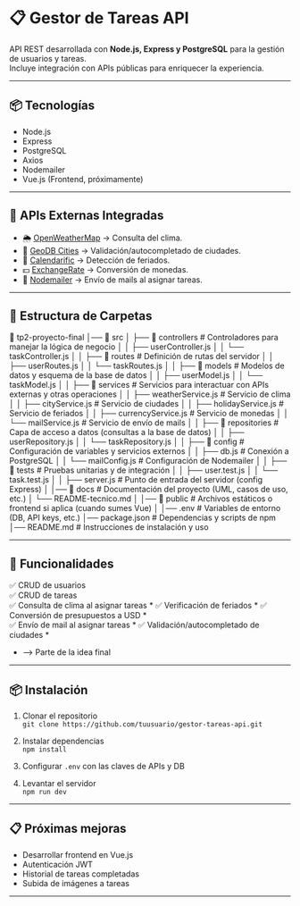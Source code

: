 # 📋 Gestor de Tareas API

API REST desarrollada con **Node.js, Express y PostgreSQL** para la gestión de usuarios y tareas.  
Incluye integración con APIs públicas para enriquecer la experiencia.

---

## 📦 Tecnologías
- Node.js
- Express
- PostgreSQL
- Axios
- Nodemailer
- Vue.js (Frontend, próximamente)

---

## 🔗 APIs Externas Integradas
- 🌦️ [OpenWeatherMap](https://openweathermap.org/api) → Consulta del clima.
- 📍 [GeoDB Cities](https://rapidapi.com/wirefreethought/api/geodb-cities/) → Validación/autocompletado de ciudades.
- 📅 [Calendarific](https://calendarific.com/) → Detección de feriados.
- 💵 [ExchangeRate](https://exchangerate.host/) → Conversión de monedas.
- 📧 [Nodemailer](https://nodemailer.com/) → Envío de mails al asignar tareas.

---

## 📁 Estructura de Carpetas

📁 tp2-proyecto-final
│── 📂 src
│   ├── 📂 controllers            # Controladores para manejar la lógica de negocio
│   │     ├── userController.js
│   │     └── taskController.js
│
│   ├── 📂 routes                 # Definición de rutas del servidor
│   │     ├── userRoutes.js
│   │     └── taskRoutes.js
│
│   ├── 📂 models                 # Modelos de datos y esquema de la base de datos
│   │     ├── userModel.js
│   │     └── taskModel.js
│
│   ├── 📂 services               # Servicios para interactuar con APIs externas y otras operaciones
│   │     ├── weatherService.js       # Servicio de clima
│   │     ├── cityService.js          # Servicio de ciudades
│   │     ├── holidayService.js       # Servicio de feriados
│   │     ├── currencyService.js      # Servicio de monedas
│   │     └── mailService.js          # Servicio de envío de mails
│
│   ├── 📂 repositories           # Capa de acceso a datos (consultas a la base de datos)
│   │     ├── userRepository.js
│   │     └── taskRepository.js
│
│   ├── 📂 config                 # Configuración de variables y servicios externos
│   │     ├── db.js                  # Conexión a PostgreSQL
│   │     └── mailConfig.js          # Configuración de Nodemailer
│
│   ├── 📂 tests                  # Pruebas unitarias y de integración
│   │     ├── user.test.js
│   │     └── task.test.js
│
│   ├── server.js                 # Punto de entrada del servidor (config Express)
│
│── 📂 docs                       # Documentación del proyecto (UML, casos de uso, etc.)
│   └── README-tecnico.md
│
│── 📂 public                     # Archivos estáticos o frontend si aplica (cuando sumes Vue)
│
│── .env                          # Variables de entorno (DB, API keys, etc.)
│── package.json                  # Dependencias y scripts de npm
│── README.md                     # Instrucciones de instalación y uso


---

## 📌 Funcionalidades
✅ CRUD de usuarios  
✅ CRUD de tareas  
✅ Consulta de clima al asignar tareas  *
✅ Verificación de feriados  *
✅ Conversión de presupuestos a USD *  
✅ Envío de mail al asignar tareas  *
✅ Validación/autocompletado de ciudades *
* --> Parte de la idea final 

---

## 📦 Instalación

1. Clonar el repositorio  
`git clone https://github.com/tuusuario/gestor-tareas-api.git`

2. Instalar dependencias  
`npm install`

3. Configurar `.env` con las claves de APIs y DB

4. Levantar el servidor  
`npm run dev`

---

## 📋 Próximas mejoras
- Desarrollar frontend en Vue.js
- Autenticación JWT
- Historial de tareas completadas
- Subida de imágenes a tareas

---


